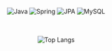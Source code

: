 <div align=center>


<br>

  <img alt="Java" src ="https://img.shields.io/badge/Java-3776AB.svg?&style=for-the-badge&logo=Java&logoColor=#F7DF1E"/>

  <img alt="Spring" src ="https://img.shields.io/badge/Spring-3776AB.svg?&style=for-the-badge&logo=Spring&logoColor=#6DB33F"/>
    
  <img alt="JPA" src ="https://img.shields.io/badge/JPA-3776AB.svg?&style=for-the-badge&logo=JPA&logoColor=#8A8A8A"/>
  
  <img alt="MySQL" src ="https://img.shields.io/badge/MySQL-3776AB.svg?&style=for-the-badge&logo=MySQLA&logoColor=#4479A1"/>
</br>

<picture>
  <source
    srcset="https://github-readme-stats.vercel.app/api?username=anuraghazra&show_icons=true&theme=dark"
    media="(prefers-color-scheme: dark)"
  />
  <source
    srcset="https://github-readme-stats.vercel.app/api?username=anuraghazra&show_icons=true"
    media="(prefers-color-scheme: light), (prefers-color-scheme: no-preference)"
  />
</picture>

<br><br>
![Top Langs](https://github-readme-stats.vercel.app/api/top-langs/?username=anuraghazra&hide_progress=true)
</div>
